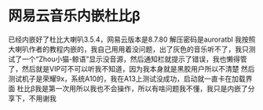 # 网易云音乐内嵌杜比β
已经内嵌好了杜比大喇叭3.5.4，网易云版本是8.7.80
解压密码是auroratbl
我按照大喇叭作者的教程内嵌的，我自己用用着没问题，出了灰色的音乐听不了，我只测试了一个“Zhou小猫-鲸语”显示没音源，然后通知栏就提示了错误，我也懒得管了，然后就是VIP可不可以听我不知道，因为我本身就是黑胶用户所以不清楚
然后测试机子是荣耀9x，系统A10的，我在A13上测试没成功，启动就一直卡在加载界面
杜比β我是第一次用所以我也不会操作，所以有啥问题我不懂，我只是内嵌了分享下，不用谢我
